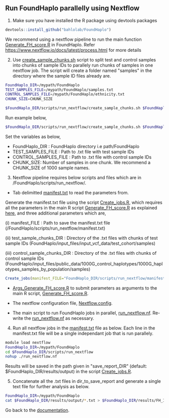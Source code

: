 ## Run FoundHaplo parallelly using Nextflow

1. Make sure you have installed the R package using devtools packages

```R
devtools::install_github("bahlolab/FoundHaplo")
```

We recommend using a nextflow pipeline to run the main function [Generate_FH_score.R](https://github.com/bahlolab/FoundHaplo/blob/main/R/Generate_FH_score.R) in FoundHaplo. Refer https://www.nextflow.io/docs/latest/process.html for more details

2. Use [create_sample_chunks.sh](https://github.com/bahlolab/FoundHaplo/blob/main/scripts/run_nextflow/create_sample_chunks.sh) script to split test and control samples into chunks of sample IDs to parallely run chunks of samples in one nextflow job. The script will create a folder named "samples" in the directory where the sample ID files already are. 

```bash
FoundHaplo_DIR=/mypath/FoundHaplo
TEST_SAMPLES_FILE=/mypath/FoundHaplo/samples.txt
CONTROL_SAMPLES_FILE=/mypath/FoundHaplo/ethnicity.txt
CHUNK_SIZE=CHUNK_SIZE

$FoundHaplo_DIR/scripts/run_nextflow/create_sample_chunks.sh $FoundHaplo_DIR $TEST_SAMPLES_FILE $CONTROL_SAMPLES_FILE $CHUNK_SIZE
```
Run example below,

```bash
$FoundHaplo_DIR/scripts/run_nextflow/create_sample_chunks.sh $FoundHaplo_DIR $FoundHaplo_DIR/input_files/input_vcf_data/test_cohort/samples.txt $FoundHaplo_DIR/input_files/public_data/1000G_control_haplotypes/1000G_haplotypes_samples_by_population/EUR.txt 100
```

Set the variables as below,

* FoundHaplo_DIR : FoundHaplo directory i.e path/FoundHaplo
* TEST_SAMPLES_FILE : Path to .txt file with test sample IDs 
* CONTROL_SAMPLES_FILE :  Path to .txt file with control sample IDs 
* CHUNK_SIZE: Number of samples in one chunk. We recommend a CHUNK_SIZE of 1000 sample names.

3. Nextflow pipeline requires below scripts and files which are in /FoundHaplo/scripts/run_nextflow/.

* Tab delimitted [manifest.txt](https://github.com/bahlolab/FoundHaplo/blob/main/scripts/run_nextflow/manifest.txt) to read the parameters from.

Generate the manifest.txt file using the script [Create_jobs.R](https://github.com/bahlolab/FoundHaplo/blob/main/scripts/run_nextflow/Create_jobs.R), which requires all the parameters in the main R script [Generate_FH_score.R](https://github.com/bahlolab/FoundHaplo/blob/main/R/Generate_FH_score.R) as explained [here](https://github.com/bahlolab/FoundHaplo/blob/main/Documentation/Parameters%20in%20the%20algorithm.md), and three additional parameters which are,

(i) manifest_FILE : Path to save the manifest.txt file (/FoundHaplo/scripts/run_nextflow/manifest.txt)

(ii) test_sample_chunks_DIR : Directory of the .txt files with chunks of test sample IDs (FoundHaplo/input_files/input_vcf_data/test_cohort/samples)

(iii) control_sample_chunks_DIR : Directory of the .txt files with chunks of control sample IDs (FoundHaplo/input_files/public_data/1000G_control_haplotypes/1000G_haplotypes_samples_by_population/samples)

```R
Create_jobs(manifest_FILE="FoundHaplo_DIR/scripts/run_nextflow/manifest.txt",test_sample_chunks_DIR="FoundHaplo_DIR/input_files/input_vcf_data/test_cohort/samples",control_sample_chunks_DIR="FoundHaplo_DIR/input_files/public_data/1000G_control_haplotypes/1000G_haplotypes_samples_by_population/samples",DCV="FAME1.chr8.119379052",minor_allele_cutoff=0,imputation_quality_score_cutoff_test=0,frequency_type="EUR",FoundHaplo_DIR="FoundHaplo_DIR/input_files/public_data/genetic_map_HapMapII_GRCh37",disease_files_DIR="FoundHaplo_DIR/input_files/input_vcf_data/disease_haplotypes",test_file="FoundHaplo_DIR/input_files/input_vcf_data/test_cohort/imputed_phased_FAME1_test_cohort.snp.0.98.sample.0.98.chr8.vcf.gz.imputed.trimmed.vcf.gz",test_name="example_test",controls_file_DIR="FoundHaplo_DIR/input_files/public_data/1000G_control_haplotypes/1000G_haplotypes_by_variant/EUR",save_report_DIR="FoundHaplo_DIR/results/output",TEMP_DIR="FoundHaplo_DIR/temp")
```

* [Args_Generate_FH_score.R](https://github.com/bahlolab/FoundHaplo/blob/main/scripts/run_nextflow/Args_Generate_FH_score.R) to submit parameters as arguments to the main R script, [Generate_FH_score.R](https://github.com/bahlolab/FoundHaplo/blob/main/R/Generate_FH_score.R). 

* The nextflow configuration file, [Nextflow.config](https://github.com/bahlolab/FoundHaplo/blob/main/scripts/run_nextflow/nextflow.config).
* The main script to run FoundHaplo jobs in parallel, [run_nextflow.nf](https://github.com/bahlolab/FoundHaplo/blob/main/scripts/run_nextflow/run_nextflow.nf). Re-write the [run_nextflow.nf](https://github.com/bahlolab/FoundHaplo/blob/main/scripts/run_nextflow/run_nextflow.nf) as necessary.

4. Run all nextflow jobs in the [manifest.txt](https://github.com/bahlolab/FoundHaplo/blob/main/scripts/run_nextflow/manifest.txt) file as below. Each line in the manifest.txt file will be a single independant job that is run parallely.
```bash
module load nextflow
FoundHaplo_DIR=/mypath/FoundHaplo
cd $FoundHaplo_DIR/scripts/run_nextflow
nohup ./run_nextflow.nf
```

Results will be saved in the path given in "save_report_DIR" (default: $FoundHaplo_DIR/results/output) in the script [Create_jobs.R](https://github.com/bahlolab/FoundHaplo/blob/main/scripts/run_nextflow/Create_jobs.R).

5. Concatenate all the .txt files in dir_to_save_report and generate a single text file for further analysis as below.

```bash
FoundHaplo_DIR=/mypath/FoundHaplo
cat $FoundHaplo_DIR/results/output/*.txt > $FoundHaplo_DIR/results/FH_IBD_scores/results.txt 
```

Go back to the [documentation](https://github.com/bahlolab/FoundHaplo/blob/main/Documentation/Guide%20to%20run%20FoundHaplo.md).
